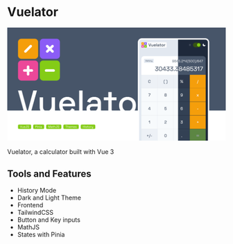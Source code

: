 # Vuelator

![VueDo Banner](./public/images/vuelator-banner.png "VueDo Banner")

Vuelator, a calculator built with Vue 3

## Tools and Features

-   History Mode
-   Dark and Light Theme
-   Frontend
-   TailwindCSS
-   Button and Key inputs
-   MathJS
-   States with Pinia
